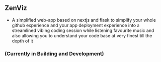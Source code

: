 ## ZenViz
<!-- GitAds-Verify: 3IYRINXYC9D6MJ2PR3O4DLVCKOCO66HU -->


 - A simplified web-app based on nextjs and flask to simplify your whole github experience and your app deployment experience into a streamlined vibing coding session while listening favourite music and also allowing you to understand your code base at very finest till the depth of it

<h3>(Currently in Building and  Development) </h3>
